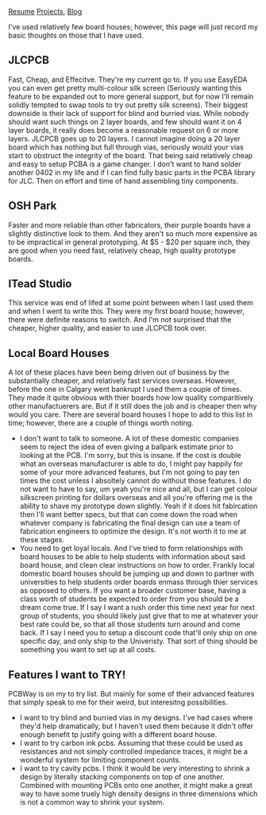 [Resume](resume_page.md) [Projects](projects.md), [Blog](blog.md)

I've used relatively few board houses; however, this page will just record my basic thoughts on those that I have used.

## JLCPCB
Fast, Cheap, and Effecitve. They're my current go to. If you use EasyEDA you can even get pretty multi-colour silk screen (Seriously wanting this feature to be expanded out to more general support, but for now I'll remain solidly tempted to swap tools to try out pretty silk screens). Their biggest downside is their lack of support for blind and burried vias. While nobody should want such things on 2 layer boards, and few should want it on 4 layer boards, it really does become a reasonable request on 6 or more layers. JLCPCB goes up to 20 layers. I cannot imagine doing a 20 layer board which has nothing but full through vias, seriously would your vias start to obstruct the integrity of the board. That being said relatively cheap and easy to setup PCBA is a game changer. I don't want to hand solder another 0402 in my life and if I can find fully basic parts in the PCBA library for JLC. Then on effort and time of hand assembling tiny components. 

## OSH Park
Faster and more reliable than other fabricators, their purple boards have a slightly distinctive look to them. And they aren't so much more expensive as to be impractical in general prototyping. At $5 - $20 per square inch, they are good when you need fast, relatively cheap, high quality prototype boards. 

## ITead Studio
This service was end of lifed at some point between when I last used them and when I went to write this. They were my first board house; however, there were definite reasons to switch. And I'm not surprised that the cheaper, higher quality, and easier to use JLCPCB took over. 

## Local Board Houses
A lot of these places have been being driven out of business by the substantially cheaper, and relatively fast services overseas. However, before the one in Calgary went bankrupt I used them a couple of times. They made it quite obvious with thier boards how low quality comparitively other manufactuerers are. But if it still does the job and is cheaper then why would you care. There are several board houses I hope to add to this list in time; however, there are a couple of things worth noting.

- I don't want to talk to someone. A lot of these domestic companies seem to reject the idea of even giving a ballpark estimate prior to looking at the PCB. I'm sorry, but this is insane. If the cost is double what an overseas manufacturer is able to do, I might pay happily for some of your more advanced features, but I'm not going to pay ten times the cost unless I absoltely cannot do without those features. I do not want to have to say, um yeah you're nice and all, but I can get colour silkscreen printing for dollars overseas and all you're offering me is the ability to shave my prototype down slightly. Yeah if it does hit fabircation then I'll want better specs, but that can come down the road when whatever company is fabricating the final design can use a team of fabrication engineers to optimize the design. It's not worth it to me at these stages. 
- You need to get loyal locals. And I've tried to form relationships with board houses to be able to help students with information about said board house, and clean clear instructions on how to order. Frankly local domestic board houses should be jumping up and down to partner with universities to help students order boards enmass through thier services as opposed to others. If you want a broader customer base, having a class worth of students be expected to order from you should be a dream come true. If I say I want a rush order this time next year for next group of students, you should likely just give that to me at whatever your best rate could be, so that all those students turn around and come back. If I say I need you to setup a discount code that'll only ship on one specific day, and only ship to the Univeristy. That sort of thing should be something you want to set up at all costs. 

## Features I want to TRY!
PCBWay is on my to try list. But mainly for some of their advanced features that simply speak to me for their weird, but interesitng possibilities. 
- I want to try blind and burried vias in my designs. I've had cases where they'd help dramatically, but I haven't used them because it didn't offer enough benefit tp justify going with a different board house. 
- I want to try carbon ink pcbs. Assuming that these could be used as resistances and not simply controlled impedance traces, it might be a wonderful system for limiting component counts. 
- I want to try cavity pcbs. I think it would be very interesting to shrink a design by literally stacking components on top of one another. Combined with mounting PCBs onto one another, it might make a great way to have some truely high density designs in three dimensions which is not a common way to shrink your system. 